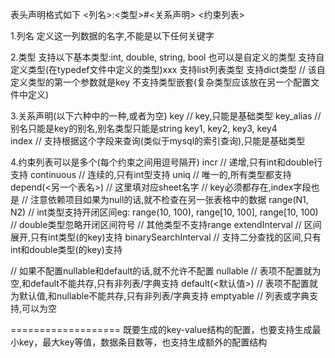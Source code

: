 表头声明格式如下
<列名>:<类型>#<关系声明> <约束列表>

1.列名
定义这一列数据的名字,不能是以下任何关键字

2.类型
支持以下基本类型:int, double, string, bool
也可以是自定义的类型
支持自定义类型(在typedef文件中定义的类型)xxx
支持list<xxx>列表类型
支持dict<xxx>类型       // 该自定义类型的第一个参数就是key
不支持类型嵌套(复杂类型应该放在另一个配置文件中定义)

3.关系声明(以下六种中的一种,或者为空)
key                     // key,只能是基础类型
key_alias               // 别名只能是key的别名,别名类型只能是string
key1, key2, key3, key4         
index                   // 支持根据这个字段来查询(类似于mysql的索引查询),只能是基础类型

4.约束列表可以是多个(每个约束之间用逗号隔开)
incr                    // 递增,只有int和double行支持
continuous              // 连续的,只有int型支持
uniq                    // 唯一的,所有类型都支持
depend(<另一个表名>)    // 这里填对应sheet名字
                        // key必须都存在,index字段也是
                        // 注意依赖项目如果为null的话,就不检查在另一张表格中的数据
range(N1, N2)           // int类型支持开闭区间eg: range(10, 100), range[10, 100], range[10, 100)
                        // double类型忽略开闭区间符号
                        // 其他类型不支持range
extendInterval          // 区间展开,只有int类型(的key)支持
binarySearchInterval    // 支持二分查找的区间,只有int和double类型(的key)支持

// 如果不配置nullable和default的话,就不允许不配置
nullable                // 表项不配置就为空,和default不能共存,只有非列表/字典支持
default(<默认值>)       // 表项不配置就为默认值,和nullable不能共存,只有非列表/字典支持
emptyable               // 列表或字典支持,可以为空




===================
既要生成的key-value结构的配置，也要支持生成最小key，最大key等值，数据条目数等，也支持生成额外的配置结构
